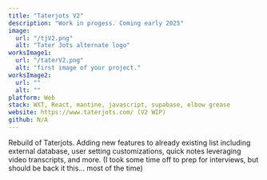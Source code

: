 ```yaml
---
title: "Taterjots V2"
description: "Work in progess. Coming early 2025"
image:
  url: "/tjV2.png"
  alt: "Tater Jots alternate logo"
worksImage1:
  url: "/taterV2.png"
  alt: "first image of your project."
worksImage2:
  url: ""
  alt: ""
platform: Web
stack: WXT, React, mantine, javascript, supabase, elbow grease
website: https://www.taterjots.com/ (V2 WIP)
github: N/A
---
```


Rebuild of Taterjots. Adding new features to already existing list including external database, user setting customizations, quick notes leveraging video transcripts, and more. (I took some time off to prep for interviews, but should be back it this... most of the time)
